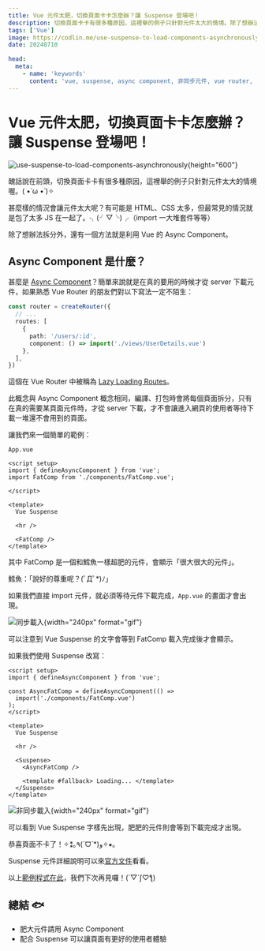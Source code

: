 ```yaml
---
title: Vue 元件太肥，切換頁面卡卡怎麼辦？讓 Suspense 登場吧！
description: 切換頁面卡卡有很多種原因，這裡舉的例子只針對元件太大的情境。除了想辦法拆分外，還有一個方法就是利用 Vue 的 Async Component。
tags: ['Vue']
image: https://codlin.me/use-suspense-to-load-components-asynchronously.webp
date: 20240710

head:
  meta:
    - name: 'keywords'
      content: 'vue, suspense, async component, 非同步元件, vue router, lazy loading routes'
---
```


# Vue 元件太肥，切換頁面卡卡怎麼辦？讓 Suspense 登場吧！

![use-suspense-to-load-components-asynchronously](/use-suspense-to-load-components-asynchronously.webp){height="600"}

醜話說在前頭，切換頁面卡卡有很多種原因，這裡舉的例子只針對元件太大的情境喔。( •̀ ω •́ )✧

甚麼樣的情況會讓元件太大呢？有可能是 HTML、CSS 太多，但最常見的情況就是包了太多 JS 在一起了。╮(╯▽╰)╭（import 一大堆套件等等）

除了想辦法拆分外，還有一個方法就是利用 Vue 的 Async Component。

## Async Component 是什麼？

甚麼是 [Async Component](https://vuejs.org/guide/components/async)？簡單來說就是在真的要用的時候才從 server 下載元件，如果熟悉 Vue Router 的朋友們對以下寫法一定不陌生：

```ts
const router = createRouter({
  // ...
  routes: [
    { 
      path: '/users/:id', 
      component: () => import('./views/UserDetails.vue') 
    },
  ],
})
```

這個在 Vue Router 中被稱為 [Lazy Loading Routes](https://router.vuejs.org/guide/advanced/lazy-loading.html)。

此概念與 Async Component 概念相同，編譯、打包時會將每個頁面拆分，只有在真的需要某頁面元件時，才從 server 下載，才不會讓進入網頁的使用者等待下載一堆還不會用到的頁面。

讓我們來一個簡單的範例：

`App.vue`

```vue
<script setup>
import { defineAsyncComponent } from 'vue';
import FatComp from './components/FatComp.vue';

</script>

<template>
  Vue Suspense

  <hr />

  <FatComp />
</template>

```

其中 FatComp 是一個和鱈魚一樣超肥的元件，會顯示「很大很大的元件」。

鱈魚：「說好的尊重呢？(ﾟДﾟ*)ﾉ」

如果我們直接 import 元件，就必須等待元件下載完成，`App.vue` 的畫面才會出現。

![同步載入](/use-suspense-to-load-components-asynchronously/sync.gif){width="240px" format="gif"}

可以注意到 Vue Suspense 的文字會等到 FatComp 載入完成後才會顯示。

如果我們使用 Suspense 改寫：

```vue
<script setup>
import { defineAsyncComponent } from 'vue';

const AsyncFatComp = defineAsyncComponent(() =>
  import('./components/FatComp.vue')
);
</script>

<template>
  Vue Suspense

  <hr />

  <Suspense>
    <AsyncFatComp />

    <template #fallback> Loading... </template>
  </Suspense>
</template>
```

![非同步載入](/use-suspense-to-load-components-asynchronously/async.gif){width="240px" format="gif"}

可以看到 Vue Suspense 字樣先出現，肥肥的元件則會等到下載完成才出現。

恭喜頁面不卡了！✧⁑｡٩(ˊᗜˋ*)و✧⁕｡

Suspense 元件詳細說明可以來[官方文件](https://cn.vuejs.org/guide/built-ins/suspense)看看。

以上[範例程式在此](https://stackblitz.com/edit/vue-suspense-cmte55?file=src%2FApp.vue&terminal=dev)，我們下次再見囉！(´▽`ʃ♡ƪ)

## 總結 🐟

- 肥大元件請用 Async Component
- 配合 Suspense 可以讓頁面有更好的使用者體驗
